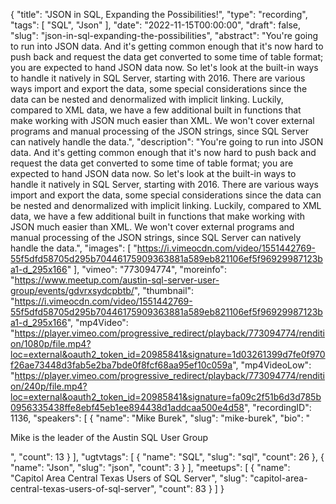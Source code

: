 {
  "title": "JSON in SQL, Expanding the Possibilities!",
  "type": "recording",
  "tags": [
    "SQL",
    "Json"
  ],
  "date": "2022-11-15T00:00:00",
  "draft": false,
  "slug": "json-in-sql-expanding-the-possibilities",
  "abstract": "You're going to run into JSON data. And it's getting common enough that it's now hard to push back and request the data get converted to some time of table format; you are expected to hand JSON data now. So let's look at the built-in ways to handle it natively in SQL Server, starting with 2016. There are various ways import and export the data, some special considerations since the data can be nested and denormalized with implicit linking. Luckily, compared to XML data, we have a few additional built in functions that make working with JSON much easier than XML. We won't cover external programs and manual processing of the JSON strings, since SQL Server can natively handle the data.",
  "description": "You're going to run into JSON data. And it's getting common enough that it's now hard to push back and request the data get converted to some time of table format; you are expected to hand JSON data now. So let's look at the built-in ways to handle it natively in SQL Server, starting with 2016. There are various ways import and export the data, some special considerations since the data can be nested and denormalized with implicit linking. Luckily, compared to XML data, we have a few additional built in functions that make working with JSON much easier than XML. We won't cover external programs and manual processing of the JSON strings, since SQL Server can natively handle the data.",
  "images": [
    "https://i.vimeocdn.com/video/1551442769-55f5dfd58705d295b70446175909363881a589eb821106ef5f96929987123ba1-d_295x166"
  ],
  "vimeo": "773094774",
  "moreinfo": "https://www.meetup.com/austin-sql-server-user-group/events/gdvrxsydcpbtb/",
  "thumbnail": "https://i.vimeocdn.com/video/1551442769-55f5dfd58705d295b70446175909363881a589eb821106ef5f96929987123ba1-d_295x166",
  "mp4Video": "https://player.vimeo.com/progressive_redirect/playback/773094774/rendition/1080p/file.mp4?loc=external&oauth2_token_id=20985841&signature=1d03261399d7fe0f970f26ae73448d3fab5e2ba7bde0f8fcf68aa95ef10c059a",
  "mp4VideoLow": "https://player.vimeo.com/progressive_redirect/playback/773094774/rendition/240p/file.mp4?loc=external&oauth2_token_id=20985841&signature=fa09c2f51b6d3d785b0956335438ffe8ebf45eb1ee894438d1addcaa500e4d58",
  "recordingID": 1136,
  "speakers": [
    {
      "name": "Mike Burek",
      "slug": "mike-burek",
      "bio": "<p>Mike is the leader of the Austin SQL User Group</p>",
      "count": 13
    }
  ],
  "ugtvtags": [
    {
      "name": "SQL",
      "slug": "sql",
      "count": 26
    },
    {
      "name": "Json",
      "slug": "json",
      "count": 3
    }
  ],
  "meetups": [
    {
      "name": "Capitol Area Central Texas Users of SQL Server",
      "slug": "capitol-area-central-texas-users-of-sql-server",
      "count": 83
    }
  ]
}